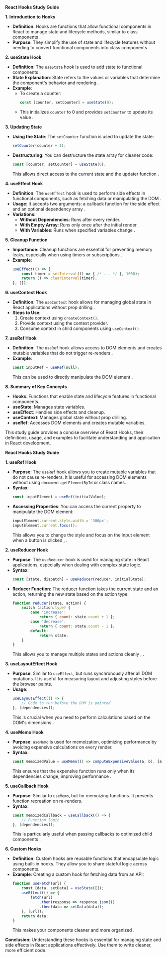 **React Hooks Study Guide**

**1. Introduction to Hooks**
- **Definition**: Hooks are functions that allow functional components in React to manage state and lifecycle methods, similar to class components .
- **Purpose**: They simplify the use of state and lifecycle features without needing to convert functional components into class components .

**2. useState Hook**
- **Definition**: The `useState` hook is used to add state to functional components .
- **State Explanation**: State refers to the values or variables that determine the component's behavior and rendering .
- **Example**: 
  - To create a counter:
    ```javascript
    const [counter, setCounter] = useState(0);
    ```
  - This initializes `counter` to 0 and provides `setCounter` to update its value .

**3. Updating State**
- **Using the State**: The `setCounter` function is used to update the state:
  ```javascript
  setCounter(counter + 1);
  ```
- **Destructuring**: You can destructure the state array for cleaner code:
  ```javascript
  const [counter, setCounter] = useState(0);
  ```
  This allows direct access to the current state and the updater function .

**4. useEffect Hook**
- **Definition**: The `useEffect` hook is used to perform side effects in functional components, such as fetching data or manipulating the DOM .
- **Usage**: It accepts two arguments: a callback function for the side effect and an optional dependency array .
- **Variations**:
  - **Without Dependencies**: Runs after every render.
  - **With Empty Array**: Runs only once after the initial render.
  - **With Variables**: Runs when specified variables change .

**5. Cleanup Function**
- **Importance**: Cleanup functions are essential for preventing memory leaks, especially when using timers or subscriptions .
- **Example**: 
  ```javascript
  useEffect(() => {
      const timer = setInterval(() => { /* ... */ }, 1000);
      return () => clearInterval(timer);
  }, []);
  ```

**6. useContext Hook**
- **Definition**: The `useContext` hook allows for managing global state in React applications without prop drilling .
- **Steps to Use**:
  1. Create context using `createContext()`.
  2. Provide context using the context provider.
  3. Consume context in child components using `useContext()` .

**7. useRef Hook**
- **Definition**: The `useRef` hook allows access to DOM elements and creates mutable variables that do not trigger re-renders .
- **Example**: 
  ```javascript
  const inputRef = useRef(null);
  ```
  This can be used to directly manipulate the DOM element .

**8. Summary of Key Concepts**
- **Hooks**: Functions that enable state and lifecycle features in functional components.
- **useState**: Manages state variables.
- **useEffect**: Handles side effects and cleanup.
- **useContext**: Manages global state without prop drilling.
- **useRef**: Accesses DOM elements and creates mutable variables.

This study guide provides a concise overview of React Hooks, their definitions, usage, and examples to facilitate understanding and application in React development.


**React Hooks Study Guide**

**1. useRef Hook**
- **Purpose**: The `useRef` hook allows you to create mutable variables that do not cause re-renders. It is useful for accessing DOM elements without using `document.getElementById` or class names.
- **Syntax**: 
  ```javascript
  const inputElement = useRef(initialValue);
  ```
- **Accessing Properties**: You can access the current property to manipulate the DOM element:
  ```javascript
  inputElement.current.style.width = '300px';
  inputElement.current.focus();
  ```
  This allows you to change the style and focus on the input element when a button is clicked , .

**2. useReducer Hook**
- **Purpose**: The `useReducer` hook is used for managing state in React applications, especially when dealing with complex state logic.
- **Syntax**:
  ```javascript
  const [state, dispatch] = useReducer(reducer, initialState);
  ```
- **Reducer Function**: The reducer function takes the current state and an action, returning the new state based on the action type:
  ```javascript
  function reducer(state, action) {
      switch (action.type) {
          case 'increase':
              return { count: state.count + 1 };
          case 'decrease':
              return { count: state.count - 1 };
          default:
              return state;
      }
  }
  ```
  This allows you to manage multiple states and actions cleanly , .

**3. useLayoutEffect Hook**
- **Purpose**: Similar to `useEffect`, but runs synchronously after all DOM mutations. It is useful for measuring layout and adjusting styles before the browser paints.
- **Usage**: 
  ```javascript
  useLayoutEffect(() => {
      // Code to run before the DOM is painted
  }, [dependencies]);
  ```
  This is crucial when you need to perform calculations based on the DOM's dimensions .

**4. useMemo Hook**
- **Purpose**: `useMemo` is used for memoization, optimizing performance by avoiding expensive calculations on every render.
- **Syntax**:
  ```javascript
  const memoizedValue = useMemo(() => computeExpensiveValue(a, b), [a, b]);
  ```
  This ensures that the expensive function runs only when its dependencies change, improving performance .

**5. useCallback Hook**
- **Purpose**: Similar to `useMemo`, but for memoizing functions. It prevents function recreation on re-renders.
- **Syntax**:
  ```javascript
  const memoizedCallback = useCallback(() => {
      // Function logic
  }, [dependencies]);
  ```
  This is particularly useful when passing callbacks to optimized child components .

**6. Custom Hooks**
- **Definition**: Custom hooks are reusable functions that encapsulate logic using built-in hooks. They allow you to share stateful logic across components.
- **Example**: Creating a custom hook for fetching data from an API:
  ```javascript
  function useFetch(url) {
      const [data, setData] = useState([]);
      useEffect(() => {
          fetch(url)
              .then(response => response.json())
              .then(data => setData(data));
      }, [url]);
      return data;
  }
  ```
  This makes your components cleaner and more organized .

**Conclusion**: Understanding these hooks is essential for managing state and side effects in React applications effectively. Use them to write cleaner, more efficient code.
